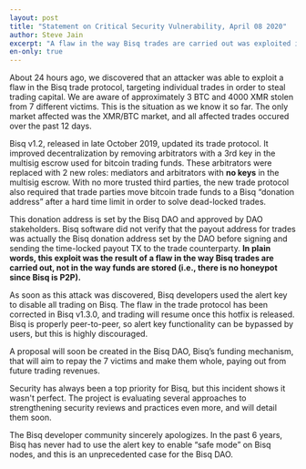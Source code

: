 ```yaml
---
layout: post
title: "Statement on Critical Security Vulnerability, April 08 2020"
author: Steve Jain
excerpt: "A flaw in the way Bisq trades are carried out was exploited in early April 2020. <br><br>"
en-only: true
---
```


About 24 hours ago, we discovered that an attacker was able to exploit a flaw in the Bisq trade protocol, targeting individual trades in order to steal trading capital. We are aware of approximately 3 BTC and 4000 XMR stolen from 7 different victims. This is the situation as we know it so far. The only market affected was the XMR/BTC market, and all affected trades occured over the past 12 days.

Bisq v1.2, released in late October 2019, updated its trade protocol. It improved decentralization by removing arbitrators with a 3rd key in the multisig escrow used for bitcoin trading funds. These arbitrators were replaced with 2 new roles: mediators and arbitrators with **no keys** in the multisig escrow. With no more trusted third parties, the new trade protocol also required that trade parties move bitcoin trade funds to a Bisq “donation address” after a hard time limit in order to solve dead-locked trades.

This donation address is set by the Bisq DAO and approved by DAO stakeholders. Bisq software did not verify that the payout address for trades was actually the Bisq donation address set by the DAO before signing and sending the time-locked payout TX to the trade counterparty. **In plain words, this exploit was the result of a flaw in the way Bisq trades are carried out, not in the way funds are stored (i.e., there is no honeypot since Bisq is P2P).**

As soon as this attack was discovered, Bisq developers used the alert key to disable all trading on Bisq. The flaw in the trade protocol has been corrected in Bisq v1.3.0, and trading will resume once this hotfix is released. Bisq is properly peer-to-peer, so alert key functionality can be bypassed by users, but this is highly discouraged.

A proposal will soon be created in the Bisq DAO, Bisq’s funding mechanism, that will aim to repay the 7 victims and make them whole, paying out from future trading revenues.

Security has always been a top priority for Bisq, but this incident shows it wasn't perfect. The project is evaluating several approaches to strengthening security reviews and practices even more, and will detail them soon.

The Bisq developer community sincerely apologizes. In the past 6 years, Bisq has never had to use the alert key to enable “safe mode” on Bisq nodes, and this is an unprecedented case for the Bisq DAO.
